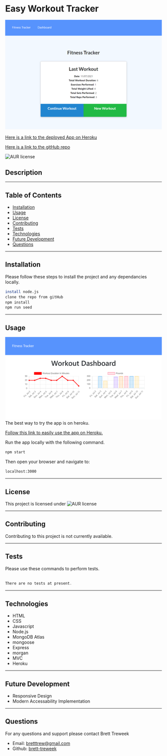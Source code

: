 # Easy Workout Tracker  
  
![Homepage of app](./public/images/fitnessScreenshot.PNG)

[Here is a link to the deployed App on Heroku](https://easy-fitness-tracker.herokuapp.com/?id=60ead717dc3d640015128395)

[Here is a link to the gitHub repo](https://github.com/brett-treweek/Easy-Workout-Tracker)  

![AUR license](https://img.shields.io/static/v1?label=License&message=MIT&color=blue)

## Description


---
## Table of Contents

- [Installation](#installation)
- [Usage](#usage)
- [License](#license)
- [Contributing](#contributing)
- [Tests](#tests)
- [Technologies](#technologies)
- [Future Development](#future-development)
- [Questions](#questions)

---
## Installation  
  
Please follow these steps to install the project and any dependancies locally.

```bash
install node.js
clone the repo from gitHub
npm install
npm run seed
```

---
## Usage

![dashboard](./public/images/dashboard.PNG)
The best way to try the app is on heroku.  

[Follow this link to easily use the app on Heroku.](https://easy-fitness-tracker.herokuapp.com/?id=60ead717dc3d640015128395)

Run the app locally with the following command.   

```bash
npm start
```
Then open your browser and navigate to:
```bash
localhost:3000
```


---
## License

This project is licensed under ![AUR license](https://img.shields.io/static/v1?label=License&message=MIT&color=blue)

---
## Contributing

Contributing to this project is not currently available.

---
## Tests

Please use these commands to perform tests.

```js

There are no tests at present.

```

---

## Technologies

- HTML
- CSS
- Javascript
- Node.js
- MongoDB Atlas
- mongoose
- Express
- morgan
- MVC
- Heroku
---
## Future Development
- Responsive Design
- Modern Accessability Implementation

---

## Questions

For any questions and support please contact Brett Treweek  
- Email: bretttrew@gmail.com  
- Github: [brett-treweek](https://github.com/brett-treweek)